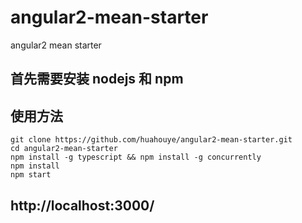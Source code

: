# angular2-mean-starter
angular2 mean starter
## 首先需要安装 nodejs 和 npm
## 使用方法
```
git clone https://github.com/huahouye/angular2-mean-starter.git
cd angular2-mean-starter
npm install -g typescript && npm install -g concurrently
npm install
npm start
```
## http://localhost:3000/
